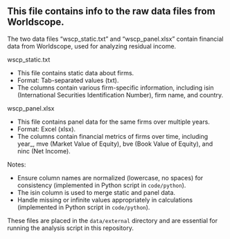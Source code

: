 ## This file contains info to the raw data files from Worldscope.
The two data files “wscp_static.txt” and “wscp_panel.xlsx” contain financial data from Worldscope, used for analyzing residual income.

wscp_static.txt
 - This file contains static data about firms.
 - Format: Tab-separated values (txt).
 - The columns contain various firm-specific information, including isin (International Securities Identification Number), firm name, and country.

wscp_panel.xlsx
 - This file contains panel data for the same firms over multiple years.
 - Format: Excel (xlsx).
 - The columns contain financial metrics of firms over time, including year_, mve (Market Value of Equity), bve (Book Value of Equity), and ninc (Net Income).

Notes:
 - Ensure column names are normalized (lowercase, no spaces) for consistency (implemented in Python script in `code/python`).
 - The isin column is used to merge static and panel data.
 - Handle missing or infinite values appropriately in calculations (implemented in Python script in `code/python`).

These files are placed in the `data/external` directory and are essential for running the analysis script in this repository.